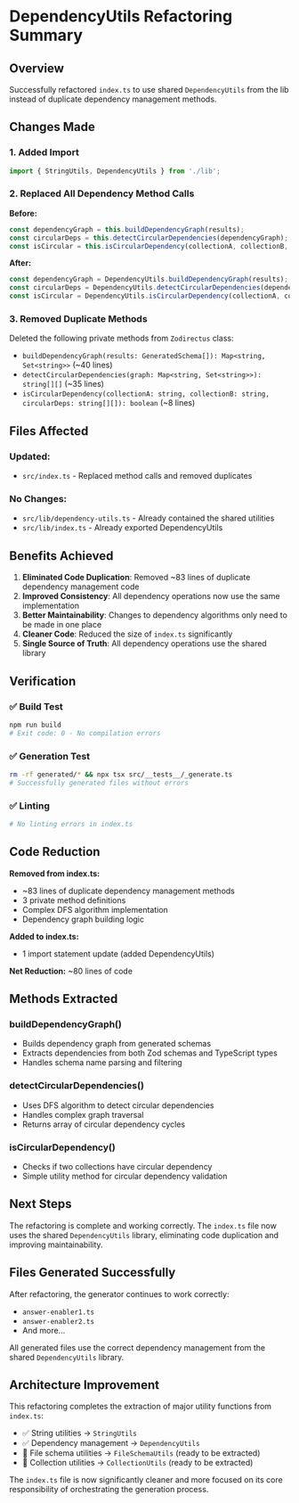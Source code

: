 # DependencyUtils Refactoring Summary

## Overview
Successfully refactored `index.ts` to use shared `DependencyUtils` from the lib instead of duplicate dependency management methods.

## Changes Made

### 1. **Added Import**
```typescript
import { StringUtils, DependencyUtils } from './lib';
```

### 2. **Replaced All Dependency Method Calls**
**Before:**
```typescript
const dependencyGraph = this.buildDependencyGraph(results);
const circularDeps = this.detectCircularDependencies(dependencyGraph);
const isCircular = this.isCircularDependency(collectionA, collectionB, circularDeps);
```

**After:**
```typescript
const dependencyGraph = DependencyUtils.buildDependencyGraph(results);
const circularDeps = DependencyUtils.detectCircularDependencies(dependencyGraph);
const isCircular = DependencyUtils.isCircularDependency(collectionA, collectionB, circularDeps);
```

### 3. **Removed Duplicate Methods**
Deleted the following private methods from `Zodirectus` class:
- `buildDependencyGraph(results: GeneratedSchema[]): Map<string, Set<string>>` (~40 lines)
- `detectCircularDependencies(graph: Map<string, Set<string>>): string[][]` (~35 lines)
- `isCircularDependency(collectionA: string, collectionB: string, circularDeps: string[][]): boolean` (~8 lines)

## Files Affected

### **Updated:**
- `src/index.ts` - Replaced method calls and removed duplicates

### **No Changes:**
- `src/lib/dependency-utils.ts` - Already contained the shared utilities
- `src/lib/index.ts` - Already exported DependencyUtils

## Benefits Achieved

1. **Eliminated Code Duplication**: Removed ~83 lines of duplicate dependency management code
2. **Improved Consistency**: All dependency operations now use the same implementation
3. **Better Maintainability**: Changes to dependency algorithms only need to be made in one place
4. **Cleaner Code**: Reduced the size of `index.ts` significantly
5. **Single Source of Truth**: All dependency operations use the shared library

## Verification

### ✅ **Build Test**
```bash
npm run build
# Exit code: 0 - No compilation errors
```

### ✅ **Generation Test**
```bash
rm -rf generated/* && npx tsx src/__tests__/_generate.ts
# Successfully generated files without errors
```

### ✅ **Linting**
```bash
# No linting errors in index.ts
```

## Code Reduction

**Removed from index.ts:**
- ~83 lines of duplicate dependency management methods
- 3 private method definitions
- Complex DFS algorithm implementation
- Dependency graph building logic

**Added to index.ts:**
- 1 import statement update (added DependencyUtils)

**Net Reduction:** ~80 lines of code

## Methods Extracted

### **buildDependencyGraph()**
- Builds dependency graph from generated schemas
- Extracts dependencies from both Zod schemas and TypeScript types
- Handles schema name parsing and filtering

### **detectCircularDependencies()**
- Uses DFS algorithm to detect circular dependencies
- Handles complex graph traversal
- Returns array of circular dependency cycles

### **isCircularDependency()**
- Checks if two collections have circular dependency
- Simple utility method for circular dependency validation

## Next Steps

The refactoring is complete and working correctly. The `index.ts` file now uses the shared `DependencyUtils` library, eliminating code duplication and improving maintainability.

## Files Generated Successfully

After refactoring, the generator continues to work correctly:
- `answer-enabler1.ts`
- `answer-enabler2.ts`
- And more...

All generated files use the correct dependency management from the shared `DependencyUtils` library.

## Architecture Improvement

This refactoring completes the extraction of major utility functions from `index.ts`:
- ✅ String utilities → `StringUtils`
- ✅ Dependency management → `DependencyUtils`
- 🔄 File schema utilities → `FileSchemaUtils` (ready to be extracted)
- 🔄 Collection utilities → `CollectionUtils` (ready to be extracted)

The `index.ts` file is now significantly cleaner and more focused on its core responsibility of orchestrating the generation process.
